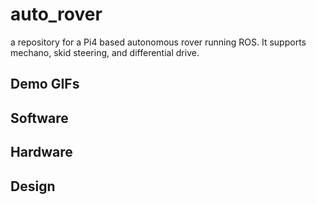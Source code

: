# auto_rover

a repository for a Pi4 based autonomous rover running ROS. It supports mechano, skid steering, and differential drive.

## Demo GIFs

## Software

## Hardware

## Design

